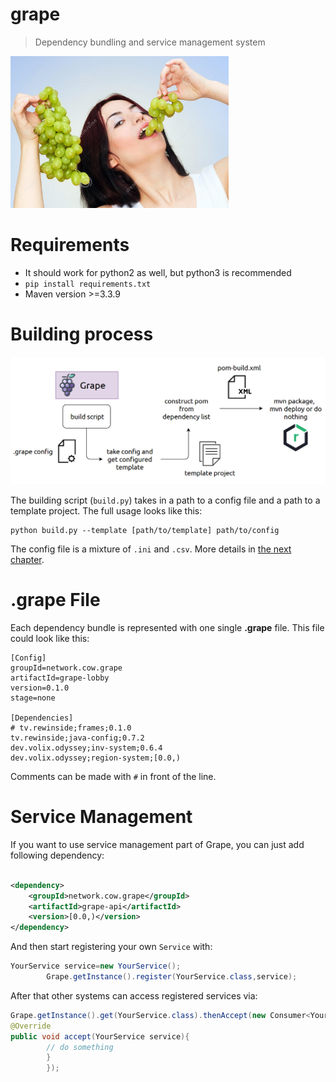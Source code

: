 # grape

> Dependency bundling and service management system

![](.github/assets/header.png)

# Requirements

- It should work for python2 as well, but python3 is recommended
- `pip install requirements.txt`
- Maven version >=3.3.9

# Building process

![](.github/assets/building_process.png)

The building script (`build.py`) takes in a path to a config file and a path to a template project. The full usage looks like this:

```
python build.py --template [path/to/template] path/to/config
```

The config file is a mixture of `.ini` and `.csv`. More details in [the next chapter](#grape-file).

# .grape File

Each dependency bundle is represented with one single **.grape** file. This file could look like this:

```
[Config]
groupId=network.cow.grape
artifactId=grape-lobby
version=0.1.0
stage=none

[Dependencies]
# tv.rewinside;frames;0.1.0
tv.rewinside;java-config;0.7.2
dev.volix.odyssey;inv-system;0.6.4
dev.volix.odyssey;region-system;[0.0,)
```

Comments can be made with `#` in front of the line.

# Service Management

If you want to use service management part of Grape, you can just add following dependency:

```xml

<dependency>
    <groupId>network.cow.grape</groupId>
    <artifactId>grape-api</artifactId>
    <version>[0.0,)</version>
</dependency>
```

And then start registering your own `Service` with:

```java
YourService service=new YourService();
		Grape.getInstance().register(YourService.class,service);
```

After that other systems can access registered services via:

```java
Grape.getInstance().get(YourService.class).thenAccept(new Consumer<YourService>(){
@Override
public void accept(YourService service){
		// do something
		}
		});
```
